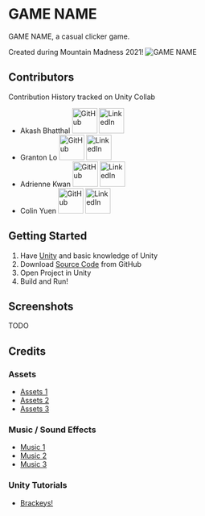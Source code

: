 # GAME NAME
GAME NAME, a casual clicker game.

Created during Mountain Madness 2021!
![GAME NAME](https://i.imgur.com/tlBdid2.png "GAME NAME")


## Contributors
Contribution History tracked on Unity Collab
- Akash Bhatthal
<a href="https://github.com/abhatthal"><img src="https://github.githubassets.com/images/modules/logos_page/GitHub-Mark.png" alt="GitHub" title="GitHub" width="50" height="50"/></a>
<a href="https://www.linkedin.com/in/akash-bhatthal/"><img src="https://content.linkedin.com/content/dam/me/business/en-us/amp/brand-site/v2/bg/LI-Bug.svg.original.svg" alt="LinkedIn" title="LinkedIn" width="50" height="50"/></a>
- Granton Lo
<a href="https://github.com/granbraan"><img src="https://github.githubassets.com/images/modules/logos_page/GitHub-Mark.png" alt="GitHub" title="GitHub" width="50" height="50"/></a>
<a href="https://www.linkedin.com/in/granton-lo-0589a5140/"><img src="https://content.linkedin.com/content/dam/me/business/en-us/amp/brand-site/v2/bg/LI-Bug.svg.original.svg" alt="LinkedIn" title="LinkedIn" width="50" height="50"/></a>
- Adrienne Kwan
<a href="https://github.com/papashirogane"><img src="https://github.githubassets.com/images/modules/logos_page/GitHub-Mark.png" alt="GitHub" title="GitHub" width="50" height="50"/></a>
<a href="https://www.linkedin.com/in/akwan/"><img src="https://content.linkedin.com/content/dam/me/business/en-us/amp/brand-site/v2/bg/LI-Bug.svg.original.svg" alt="LinkedIn" title="LinkedIn" width="50" height="50"/></a>
- Colin Yuen 
<a href="https://github.com/ColinKYuen"><img src="https://github.githubassets.com/images/modules/logos_page/GitHub-Mark.png" alt="GitHub" title="GitHub" width="50" height="50"/></a>
<a href="https://www.linkedin.com/in/colinyuen"><img src="https://content.linkedin.com/content/dam/me/business/en-us/amp/brand-site/v2/bg/LI-Bug.svg.original.svg" alt="LinkedIn" title="LinkedIn" width="50" height="50"/></a>

## Getting Started
1. Have [Unity](https://unity.com/) and basic knowledge of Unity
2. Download [Source Code](https://github.com/ColinKYuen/Mountain-Madness-2021/archive/master.zip) from GitHub
3. Open Project in Unity
4. Build and Run!

## Screenshots
TODO

## Credits
### Assets
- [Assets 1](TODO)
- [Assets 2](TODO)
- [Assets 3](TODO)
### Music / Sound Effects
- [Music 1](TODO)
- [Music 2](TODO)
- [Music 3](TODO)
### Unity Tutorials
- [Brackeys!](https://www.youtube.com/channel/UCYbK_tjZ2OrIZFBvU6CCMiA)

